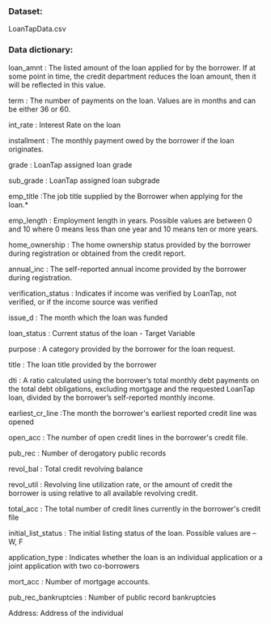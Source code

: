 ### Dataset: 
LoanTapData.csv

### Data dictionary:

loan_amnt : The listed amount of the loan applied for by the borrower. If at some point in time, the credit department reduces the loan amount, then it will be reflected in this value.

term : The number of payments on the loan. Values are in months and can be either 36 or 60.

int_rate : Interest Rate on the loan

installment : The monthly payment owed by the borrower if the loan originates.

grade : LoanTap assigned loan grade

sub_grade : LoanTap assigned loan subgrade

emp_title :The job title supplied by the Borrower when applying for the loan.*

emp_length : Employment length in years. Possible values are between 0 and 10 where 0 means less than one year and 10 means ten or more years.

home_ownership : The home ownership status provided by the borrower during registration or obtained from the credit report.

annual_inc : The self-reported annual income provided by the borrower during registration.

verification_status : Indicates if income was verified by LoanTap, not verified, or if the income source was verified

issue_d : The month which the loan was funded

loan_status : Current status of the loan - Target Variable

purpose : A category provided by the borrower for the loan request.

title : The loan title provided by the borrower

dti : A ratio calculated using the borrower’s total monthly debt payments on the total debt obligations, excluding mortgage and the requested LoanTap loan, divided by the borrower’s self-reported monthly income.

earliest_cr_line :The month the borrower's earliest reported credit line was opened

open_acc : The number of open credit lines in the borrower's credit file.

pub_rec : Number of derogatory public records

revol_bal : Total credit revolving balance

revol_util : Revolving line utilization rate, or the amount of credit the borrower is using relative to all available revolving credit.

total_acc : The total number of credit lines currently in the borrower's credit file

initial_list_status : The initial listing status of the loan. Possible values are – W, F

application_type : Indicates whether the loan is an individual application or a joint application with two co-borrowers

mort_acc : Number of mortgage accounts.

pub_rec_bankruptcies : Number of public record bankruptcies

Address: Address of the individual

